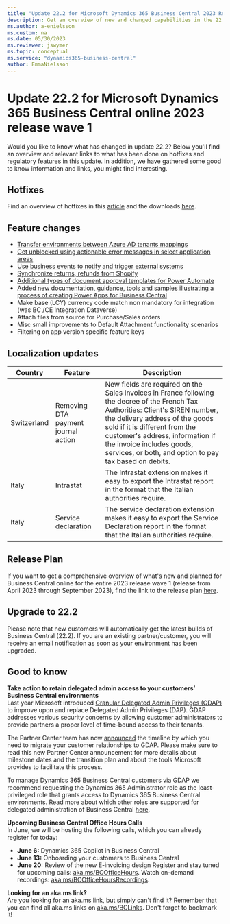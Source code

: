 ```yaml
---
title: "Update 22.2 for Microsoft Dynamics 365 Business Central 2023 Release Wave 1"
description: Get an overview of new and changed capabilities in the 22.2 update of Business Central online, which is part of 2023 release wave 1.
ms.author: a-enielsson
ms.custom: na
ms.date: 05/30/2023
ms.reviewer: jswymer
ms.topic: conceptual
ms.service: "dynamics365-business-central"
author: EmmaNielsson
---
```


# Update 22.2 for Microsoft Dynamics 365 Business Central online 2023 release wave 1

Would you like to know what has changed in update 22.2? Below you'll find an overview and relevant links to what has been done on hotfixes and regulatory features in this update. In addition, we have gathered some good to know information and links, you might find interesting.

## Hotfixes

Find an overview of hotfixes in this [article](https://support.microsoft.com/help/5027892) and the downloads [here](https://aka.ms/BCDownload).

## Feature changes

- [Transfer environments between Azure AD tenants mappings](/dynamics365/release-plan/2023wave1/smb/dynamics365-business-central/transfer-environments-between-azure-active-directory-tenants)
- [Get unblocked using actionable error messages in select application areas](/dynamics365/release-plan/2023wave1/smb/dynamics365-business-central/get-unblocked-using-actionable-error-messages-select-application-areas)
- [Use business events to notify and trigger external systems](/dynamics365/release-plan/2023wave1/smb/dynamics365-business-central/use-business-events-notify-trigger-external-systems)
- [Synchronize returns, refunds from Shopify](/dynamics365/release-plan/2023wave1/smb/dynamics365-business-central/synchronize-returns-refunds-shopify)
- [Additional types of document approval templates for Power Automate](/dynamics365/release-plan/2023wave1/smb/dynamics365-business-central/new-approval-workflow-experience-templates-power-automate)
- [Added new documentation, guidance, tools and samples illustrating a process of creating Power Apps for Business Central](https://aka.ms/BCpapps)
- Make base (LCY) currency code match non mandatory for integration (was BC /CE Integration Dataverse) 
- Attach files from source for Purchase/Sales orders
- Misc small improvements to Default Attachment functionality scenarios
- Filtering on app version specific feature keys 

## Localization updates

| Country| Feature  |Description|
|-------------|--------------|--------------|
| Switzerland | Removing DTA payment journal action | New fields are required on the Sales Invoices in France following the decree of the French Tax Authorities: Client's SIREN number, the delivery address of the goods sold if it is different from the customer's address, information if the invoice includes goods, services, or both, and option to pay tax based on debits. |
| Italy | Intrastat  | The Intrastat extension makes it easy to export the Intrastat report in the format that the Italian authorities require. |
| Italy | Service declaration | The service declaration extension makes it easy to export the Service Declaration report in the format that the Italian authorities require. |

## Release Plan

If you want to get a comprehensive overview of what's new and planned for Business Central online for the entire 2023 release wave 1 (release from April 2023 through September 2023), find the link to the release plan [here](https://aka.ms/BCReleasePlan).

## Upgrade to 22.2

Please note that new customers will automatically get the latest builds of Business Central (22.2). If you are an existing partner/customer, you will receive an email notification as soon as your environment has been upgraded.

## Good to know

**Take action to retain delegated admin access to your customers’ Business Central environments**  
Last year Microsoft introduced [Granular Delegated Admin Privileges (GDAP)](/partner-center/gdap-introduction) to improve upon and replace Delegated Admin Privileges (DAP). GDAP addresses various security concerns by allowing customer administrators to provide partners a proper level of time-bound access to their tenants.

The Partner Center team has now [announced](/partner-center/announcements/2023-march#9) the timeline by which you need to migrate your customer relationships to GDAP. Please make sure to read this new Partner Center announcement for more details about milestone dates and the transition plan and about the tools Microsoft provides to facilitate this process.

To manage Dynamics 365 Business Central customers via GDAP we recommend requesting the Dynamics 365 Administrator role as the least-privileged role that grants access to Dynamics 365 Business Central environments. Read more about which other roles are supported for delegated administration of Business Central [here](/dynamics365/business-central/dev-itpro/administration/delegated-admin).


**Upcoming Business Central Office Hours Calls**  
In June, we will be hosting the following calls, which you can already register for today:

- **June 6:** Dynamics 365 Copilot in Business Central
- **June 13:** Onboarding your customers to Business Central
- **June 20:** Review of the new E-invoicing design 
Register and stay tuned for upcoming calls: [aka.ms/BCOfficeHours](https://aka.ms/BCOfficeHours). Watch on-demand recordings: [aka.ms/BCOfficeHoursRecordings](https://aka.ms/BCOfficeHoursRecordings). 

**Looking for an aka.ms link?**  
Are you looking for an aka.ms link, but simply can't find it? Remember that you can find all aka.ms links on [aka.ms/BCLinks](https://aka.ms/BCLinks). Don't forget to bookmark it!
